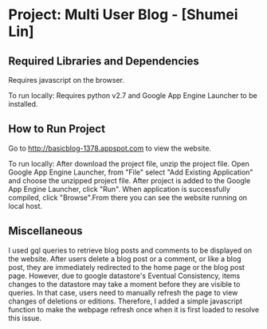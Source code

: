 Project: Multi User Blog  - [Shumei Lin]
================================

Required Libraries and Dependencies
-----------------------------------
Requires javascript on the browser.

To run locally:
Requires python v2.7 and Google App Engine Launcher to be installed.

How to Run Project
------------------
Go to http://basicblog-1378.appspot.com to view the website.

To run locally:
After download the project file, unzip the project file. Open Google App Engine Launcher, from "File" select "Add Existing Application" and choose the unzipped project file. After project is added to the Google App Engine Launcher, click "Run". When application is successfully compiled, click "Browse".From there you can see the website running on local host.

Miscellaneous
-------------
I used gql queries to retrieve blog posts and comments to be displayed on the website. After users delete a blog post or a comment, or like a blog post, they are immediately redirected to the home page or the blog post page. However, due to google datastore's Eventual Consistency, items changes to the datastore may take a moment before they are visible to queries. In that case, users need to manually refresh the page to view changes of deletions or editions. Therefore, I added a simple javascript function to make the webpage refresh once when it is first loaded to resolve this issue.